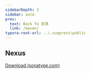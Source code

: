 ```yaml
---
sidebarDepth: 3
sidebar: auto
prev:
  text: Back To 目录
  link: /maven/
typora-root-url: ..\.vuepress\public
---
```




## Nexus



[Download (sonatype.com)](https://help.sonatype.com/repomanager3/product-information/download)

